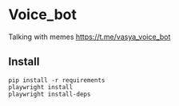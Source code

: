 # Voice_bot

Talking with memes
https://t.me/vasya_voice_bot

## Install
    pip install -r requirements
    playwright install
    playwright install-deps